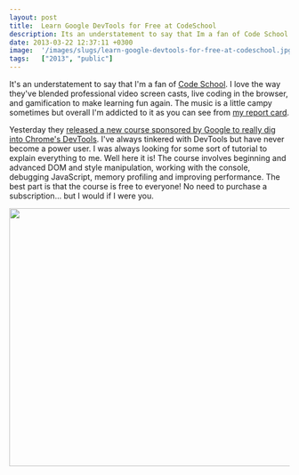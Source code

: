 ```yaml
---
layout: post
title:  Learn Google DevTools for Free at CodeSchool
description: Its an understatement to say that Im a fan of Code School . I love the way theyve blended professional video screen casts, live coding in the browser, and gamification to make learning fun again. The music is a little campy sometimes but overall Im addicted to it as you can see from my report card . Yesterday they released a new course sponsored by Google to really dig into Chromes DevTools . Ive always tinkered with DevTools but have never become a power user. I was always looking for some sort
date: 2013-03-22 12:37:11 +0300
image:  '/images/slugs/learn-google-devtools-for-free-at-codeschool.jpg'
tags:   ["2013", "public"]
---
```

<p>It's an understatement to say that I'm a fan of <a href="http://www.codeschool.com">Code School</a>. I love the way they've blended professional video screen casts, live coding in the browser, and gamification to make learning fun again. The music is a little campy sometimes but overall I'm addicted to it as you can see from <a href="http://www.codeschool.com/users/jeffdonthemic">my report card</a>.</p>
<p>Yesterday they <a href="http://www.codeschool.com/courses/discover-devtools">released a new course sponsored by Google to really dig into Chrome's DevTools</a>. I've always tinkered with DevTools but have never become a power user. I was always looking for some sort of tutorial to explain everything to me. Well here it is! The course involves beginning and advanced DOM and style manipulation, working with the console, debugging JavaScript, memory profiling and improving performance. The best part is that the course is free to everyone! No need to purchase a subscription... but I would if I were you.</p>
<p><a href="http://www.codeschool.com/courses/discover-devtools"><img src="http://res.cloudinary.com/blog-jeffdouglas-com/image/upload/v1400327716/devtools_gma9mr.png" alt="" title="devtools" width="555" height="464" class="aligncenter size-full wp-image-4741" /></a></p>

